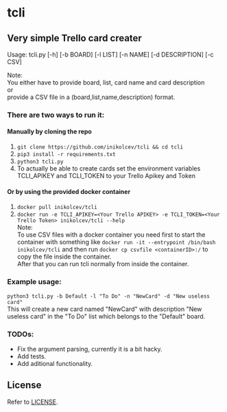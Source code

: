 # tcli
## Very simple Trello card creater

Usage: tcli.py [-h] [-b BOARD] [-l LIST] [-n NAME] [-d DESCRIPTION] [-c CSV] <br />

Note: <br />
      You either have to provide board, list, card name and card description <br />
      or <br />
      provide a CSV file in a (board,list,name,description) format.<br />

### There are two ways to run it:
#### Manually by cloning the repo

1. `git clone https://github.com/inikolcev/tcli && cd tcli` <br />
2. `pip3 install -r requirements.txt` <br />
3. `python3 tcli.py` <br />
4. To actually be able to create cards set the environment variables TCLI_APIKEY and TCLI_TOKEN to your Trello Apikey and Token

#### Or by using the provided docker container
1. `docker pull inikolcev/tcli` <br />
2. `docker run -e TCLI_APIKEY=<Your Trello APIKEY> -e TCLI_TOKEN=<Your Trello Token> inikolcev/tcli --help` <br />
Note: <br />
To use CSV files with a docker container you need first to start the container with something like `docker run -it --entrypoint /bin/bash inikolcev/tcli` and then run `docker cp csvfile <containerID>:/` to copy the file inside the container.<br />
After that you can run tcli normally from inside the container.

### Example usage:
`python3 tcli.py -b Default -l "To Do" -n "NewCard" -d "New useless card"` <br />
This will create a new card named "NewCard" with description "New useless card" in the "To Do" list which belongs to the "Default" board.

### TODOs:
  - Fix the argument parsing, currently it is a bit hacky.
  - Add tests.
  - Add aditional functionality.

## License

Refer to [LICENSE](LICENSE).
